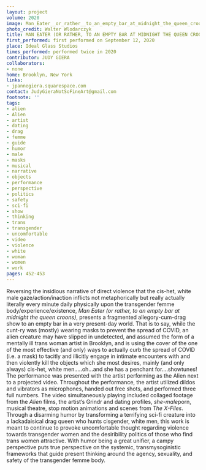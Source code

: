 ```yaml
---
layout: project
volume: 2020
image: Man_Eater__or_rather__to_an_empty_bar_at_midnight_the_queen_croons_--Judy_Giera.jpg
photo_credit: Walter Wlodarczyk
title: MAN EATER (OR RATHER, TO AN EMPTY BAR AT MIDNIGHT THE QUEEN CROONS)
first_performed: first performed on September 12, 2020
place: Ideal Glass Studios
times_performed: performed twice in 2020
contributor: JUDY GIERA
collaborators:
- none
home: Brooklyn, New York
links:
- jpannegiera.squarespace.com
contact: JudyGieraNotSoFineArt@gmail.com
footnote: ''
tags:
- alien
- Alien
- artist
- dating
- drag
- femme
- guide
- humor
- male
- masks
- musical
- narrative
- objects
- performance
- perspective
- politics
- safety
- sci-fi
- show
- thinking
- trans
- transgender
- uncomfortable
- video
- violence
- white
- woman
- women
- work
pages: 452-453
---
```



Reversing the insidious narrative of direct violence that the cis-het, white male gaze/action/inaction inflicts not metaphorically but really actually literally every minute daily physically upon the transgender femme body/experience/existence, *Man Eater (or rather, to an empty bar at midnight the queen croons)*, presents a fragmented allegory-cum-drag show to an empty bar in a very present-day world.  That is to say, while the cunt-ry was (mostly) wearing masks to prevent the spread of COVID, an alien creature may have slipped in undetected, and assumed the form of a mentally ill trans woman artist in Brooklyn, and is using the cover of the one of the most effective (and only) ways to actually curb the spread of COVID (i.e. a mask) to tacitly and illicitly engage in intimate encounters with and then violently kill the objects which she most desires, mainly (and only always) cis-het, white men.….oh…and she has a penchant for….showtunes! The performance was presented with the artist performing as the Alien next to a projected video. Throughout the performance, the artist utilized dildos and vibrators as microphones, handed out free shots, and performed three full numbers. The video simultaneously playing included collaged footage from the *Alien* films, the artist’s Grindr and dating profiles, *she-male*porn, musical theatre, stop motion animations and scenes from *The X-Files*. Through a disarming humor by transforming a terrifying sci-fi creature into a lackadaisical drag queen who hunts cisgender, white men, this work is meant to continue to provoke uncomfortable thought regarding violence towards transgender women and the desiribility politics of those who find trans women attractive. With humor being a great unifier, a campy perspective puts true perspective on the systemic, transmysoginistic frameworks that guide present thinking around the agency, sexuality, and safety of the transgender femme body.
